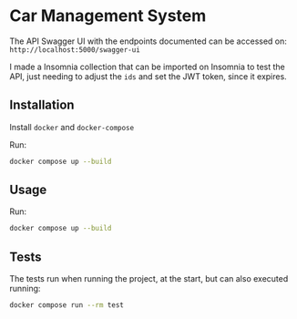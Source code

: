 # Car Management System

The API Swagger UI with the endpoints documented can be accessed on: `http://localhost:5000/swagger-ui`

I made a Insomnia collection that can be imported on Insomnia to test the API, just needing to adjust the `ids` and set the JWT token, since it expires.

## Installation

Install `docker` and `docker-compose`

Run:

```bash
docker compose up --build
```

## Usage

Run:

```bash
docker compose up --build
```

## Tests

The tests run when running the project, at the start, but can also executed running:

```bash
docker compose run --rm test
```
